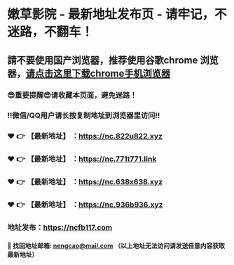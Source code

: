 # 嫩草影院 - 最新地址发布页 - 请牢记，不迷路，不翻车！

## 請不要使用国产浏览器，推荐使用谷歌chrome 浏览器，<a href = "https://www.google.cn/chrome/">请点击这里下载chrome手机浏览器</a>

### :sunglasses:重要提醒:sunglasses:请收藏本页面，避免迷路！
### ‼️微信/QQ用户请长按复制地址到浏览器里访问‼️

### :heart: :point_right: 【最新地址】 ：https://nc.822u822.xyz
### :heart: :point_right: 【最新地址】 ：https://nc.771t771.link
### :heart: :point_right: 【最新地址】 ：https://nc.638x638.xyz
### :heart: :point_right: 【最新地址】 ：https://nc.936b936.xyz

### 地址发布：https://ncfb117.com

#### :e-mail: __找回地址邮箱: nengcao@mail.com （以上地址无法访问请发送任意内容获取最新地址）__
